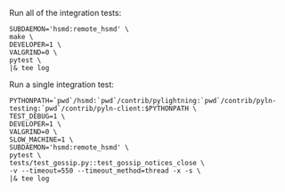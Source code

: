 

Run all of the integration tests:
```
SUBDAEMON='hsmd:remote_hsmd' \
make \
DEVELOPER=1 \
VALGRIND=0 \
pytest \
|& tee log
```

Run a single integration test:
```
PYTHONPATH=`pwd`/hsmd:`pwd`/contrib/pylightning:`pwd`/contrib/pyln-testing:`pwd`/contrib/pyln-client:$PYTHONPATH \
TEST_DEBUG=1 \
DEVELOPER=1 \
VALGRIND=0 \
SLOW_MACHINE=1 \
SUBDAEMON='hsmd:remote_hsmd' \
pytest \
tests/test_gossip.py::test_gossip_notices_close \
-v --timeout=550 --timeout_method=thread -x -s \
|& tee log
```
